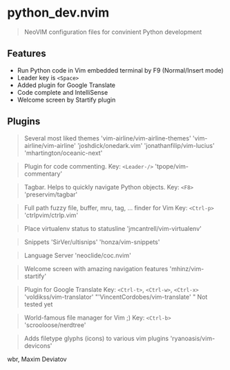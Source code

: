 # python_dev.nvim
> NeoVIM configuration files for convinient Python development


## Features
- Run Python code in Vim embedded terminal by F9 (Normal/Insert mode)
- Leader key is `<Space>`
- Added plugin for Google Translate
- Code complete and IntelliSense
- Welcome screen by Startify plugin

## Plugins

> Several most liked themes
'vim-airline/vim-airline-themes'
'vim-airline/vim-airline'
'joshdick/onedark.vim'
'jonathanfilip/vim-lucius'
'mhartington/oceanic-next'

> Plugin for code commenting.
> Key: `<Leader-/>`
'tpope/vim-commentary'

> Tagbar. Helps to quickly navigate Python objects.
> Key: `<F8>`
'preservim/tagbar'

> Full path fuzzy file, buffer, mru, tag, ... finder for Vim
> Key: `<Ctrl-p>`
'ctrlpvim/ctrlp.vim'

> Place virtualenv status to statusline
'jmcantrell/vim-virtualenv'

> Snippets
'SirVer/ultisnips'
'honza/vim-snippets'

> Language Server
'neoclide/coc.nvim'

> Welcome screen with amazing navigation features
'mhinz/vim-startify'

> Plugin for Google Translate
> Key: `<Ctrl-t>`, `<Ctrl-w>`, `<Ctrl-x>`
'voldikss/vim-translator'
 "'VincentCordobes/vim-translate'		" Not tested yet

> World-famous file manager for Vim ;)
> Key: `<Ctrl-b>`
'scrooloose/nerdtree'

> Adds filetype glyphs (icons) to various vim plugins
'ryanoasis/vim-devicons' 


wbr, Maxim Deviatov
